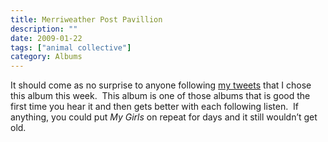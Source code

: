 ```yaml
---
title: Merriweather Post Pavillion
description: ""
date: 2009-01-22
tags: ["animal collective"]
category: Albums
---
```



It should come as no surprise to anyone following <a href="http://twitter.com/mytungsten">my tweets</a> that I chose this album this week.&nbsp; This album is one of those albums that is good the first time you hear it and then gets better with each following listen.&nbsp; If anything, you could put *My Girls* on repeat for days and it still wouldn’t get old.
